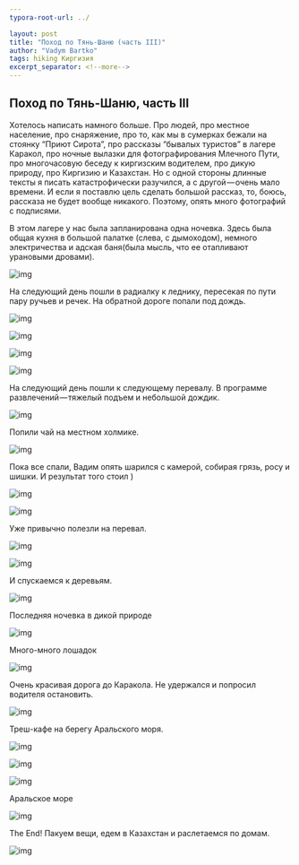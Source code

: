 ```yaml
---
typora-root-url: ../

layout: post
title: "Поход по Тянь-Шаню (часть III)"
author: "Vadym Bartko"
tags: hiking Киргизия
excerpt_separator: <!--more-->
---
```


## Поход по Тянь-Шаню, часть III

<!--more-->

Хотелось написать намного больше. Про людей, про местное население, про снаряжение, про то, как мы в сумерках бежали на стоянку “Приют Сирота”, про рассказы “бывалых туристов” в лагере Каракол, про ночные вылазки для фотографирования Млечного Пути, про многочасовую беседу к киргизским водителем, про дикую природу, про Киргизию и Казахстан. Но с одной стороны длинные тексты я писать катастрофически разучился, а с другой — очень мало времени. И если я поставлю цель сделать большой рассказ, то, боюсь, рассказа не будет вообще никакого. Поэтому, опять много фотографий с подписями.

В этом лагере у нас была запланирована одна ночевка. Здесь была общая кухня в большой палатке (слева, с дымоходом), немного электричества и адская баня(была мысль, что ее отапливают урановыми дровами).

![img](/assets/2017-12-01-kyrgyzstan/1Ff_ln_QwV_ZjcCv7j0ZKyA.jpeg)

На следующий день пошли в радиалку к леднику, пересекая по пути пару ручьев и речек. На обратной дороге попали под дождь.

![img](/assets/2017-12-01-kyrgyzstan/1029gOEfjH4WEz-MxgvebzA.jpeg)

![img](/assets/2017-12-01-kyrgyzstan/1mBxv4NJYcZp3fOFmqXciQA.jpeg)

![img](/assets/2017-12-01-kyrgyzstan/1fFDttkwFL_ggWwhvmXCJvQ.jpeg)

![img](/assets/2017-12-01-kyrgyzstan/1C0qrfDfEvftzDaV627DT5A.jpeg)

На следующий день пошли к следующему перевалу. В программе развлечений — тяжелый подъем и небольшой дождик.

![img](/assets/2017-12-01-kyrgyzstan/1cCMrU7sp0xQJgWyzrhcLcQ.jpeg)

Попили чай на местном холмике.

![img](/assets/2017-12-01-kyrgyzstan/1Efp5EItQcWeryKQrtN8qWA.jpeg)

Пока все спали, Вадим опять шарился с камерой, собирая грязь, росу и шишки. И результат того стоил )

![img](/assets/2017-12-01-kyrgyzstan/1D2IHoh4Te9-eGZpudKvKlw.jpeg)

![img](/assets/2017-12-01-kyrgyzstan/1JZ5LQSPmdOBLsXQb_2DXvg.jpeg)

Уже привычно полезли на перевал.

![img](/assets/2017-12-01-kyrgyzstan/13uycaTnPeB8xPa7R90lDKw.jpeg)

![img](/assets/2017-12-01-kyrgyzstan/1kMN_hFmfvlPUu6URj2bIUg.jpeg)

И спускаемся к деревьям.

![img](/assets/2017-12-01-kyrgyzstan/1-K-M4QINVOScAFw8RtQujw.jpeg)

Последняя ночевка в дикой природе

![img](/assets/2017-12-01-kyrgyzstan/1E8gmoasafurHLz_lYD9-pg.jpeg)

Много-много лошадок

![img](/assets/2017-12-01-kyrgyzstan/1Yqt609YQ4W4tufyG41Vczg.jpeg)

Очень красивая дорога до Каракола. Не удержался и попросил водителя остановить.

![img](/assets/2017-12-01-kyrgyzstan/1nzH4j92pg11ZMnLUzmgc8w.jpeg)

Треш-кафе на берегу Аральского моря.

![img](/assets/2017-12-01-kyrgyzstan/1-H_jcl3xm7JdQDzbZzvZEQ.jpeg)

![img](/assets/2017-12-01-kyrgyzstan/1u-PwHYt0r0fh44d1-tNI1w.jpeg)

![img](/assets/2017-12-01-kyrgyzstan/1jdKtsCNE5IpJ44F93_XD8g.jpeg)

Аральское море

![img](/assets/2017-12-01-kyrgyzstan/16I7NpB39M8JIYdpjZwCG7g.jpeg)

The End! Пакуем вещи, едем в Казахстан и раслетаемся по домам.

![img](https://cdn-images-1.medium.com/max/2560/1*SWMKSsUB8zjcIBM84rJ0FQ.jpeg)